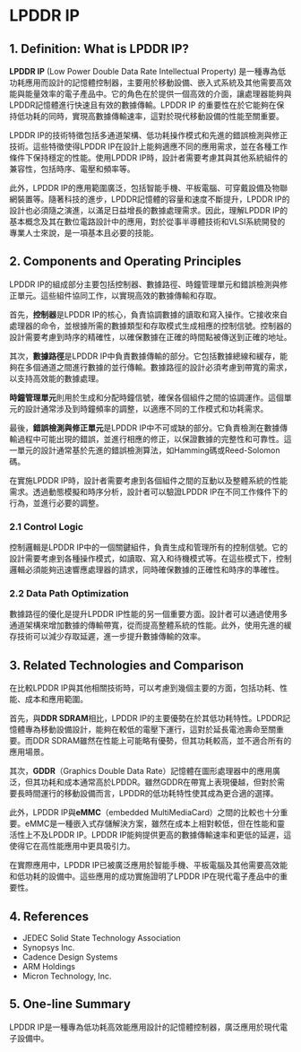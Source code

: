 # LPDDR IP

## 1. Definition: What is **LPDDR IP**?
**LPDDR IP** (Low Power Double Data Rate Intellectual Property) 是一種專為低功耗應用而設計的記憶體控制器，主要用於移動設備、嵌入式系統及其他需要高效能與能量效率的電子產品中。它的角色在於提供一個高效的介面，讓處理器能夠與LPDDR記憶體進行快速且有效的數據傳輸。LPDDR IP 的重要性在於它能夠在保持低功耗的同時，實現高數據傳輸速率，這對於現代移動設備的性能至關重要。

LPDDR IP的技術特徵包括多通道架構、低功耗操作模式和先進的錯誤檢測與修正技術。這些特徵使得LPDDR IP在設計上能夠適應不同的應用需求，並在各種工作條件下保持穩定的性能。使用LPDDR IP時，設計者需要考慮其與其他系統組件的兼容性，包括時序、電壓和頻率等。

此外，LPDDR IP的應用範圍廣泛，包括智能手機、平板電腦、可穿戴設備及物聯網裝置等。隨著科技的進步，LPDDR記憶體的容量和速度不斷提升，LPDDR IP的設計也必須隨之演進，以滿足日益增長的數據處理需求。因此，理解LPDDR IP的基本概念及其在數位電路設計中的應用，對於從事半導體技術和VLSI系統開發的專業人士來說，是一項基本且必要的技能。

## 2. Components and Operating Principles
LPDDR IP的組成部分主要包括控制器、數據路徑、時鐘管理單元和錯誤檢測與修正單元。這些組件協同工作，以實現高效的數據傳輸和存取。

首先，**控制器**是LPDDR IP的核心，負責協調數據的讀取和寫入操作。它接收來自處理器的命令，並根據所需的數據類型和存取模式生成相應的控制信號。控制器的設計需要考慮到時序的精確性，以確保數據在正確的時間點被傳送到正確的地址。

其次，**數據路徑**是LPDDR IP中負責數據傳輸的部分。它包括數據總線和緩存，能夠在多個通道之間進行數據的並行傳輸。數據路徑的設計必須考慮到帶寬的需求，以支持高效能的數據處理。

**時鐘管理單元**則用於生成和分配時鐘信號，確保各個組件之間的協調運作。這個單元的設計通常涉及到時鐘頻率的調整，以適應不同的工作模式和功耗需求。

最後，**錯誤檢測與修正單元**是LPDDR IP中不可或缺的部分。它負責檢測在數據傳輸過程中可能出現的錯誤，並進行相應的修正，以保證數據的完整性和可靠性。這一單元的設計通常基於先進的錯誤檢測算法，如Hamming碼或Reed-Solomon碼。

在實施LPDDR IP時，設計者需要考慮到各個組件之間的互動以及整體系統的性能需求。透過動態模擬和時序分析，設計者可以驗證LPDDR IP在不同工作條件下的行為，並進行必要的調整。

### 2.1 Control Logic
控制邏輯是LPDDR IP中的一個關鍵組件，負責生成和管理所有的控制信號。它的設計需要考慮到各種操作模式，如讀取、寫入和待機模式等。在這些模式下，控制邏輯必須能夠迅速響應處理器的請求，同時確保數據的正確性和時序的準確性。

### 2.2 Data Path Optimization
數據路徑的優化是提升LPDDR IP性能的另一個重要方面。設計者可以通過使用多通道架構來增加數據的傳輸帶寬，從而提高整體系統的性能。此外，使用先進的緩存技術可以減少存取延遲，進一步提升數據傳輸的效率。

## 3. Related Technologies and Comparison
在比較LPDDR IP與其他相關技術時，可以考慮到幾個主要的方面，包括功耗、性能、成本和應用範圍。

首先，與**DDR SDRAM**相比，LPDDR IP的主要優勢在於其低功耗特性。LPDDR記憶體專為移動設備設計，能夠在較低的電壓下運行，這對於延長電池壽命至關重要。而DDR SDRAM雖然在性能上可能略有優勢，但其功耗較高，並不適合所有的應用場景。

其次，**GDDR**（Graphics Double Data Rate）記憶體在圖形處理器中的應用廣泛，但其功耗和成本通常高於LPDDR。雖然GDDR在帶寬上表現優越，但對於需要長時間運行的移動設備而言，LPDDR的低功耗特性使其成為更合適的選擇。

此外，LPDDR IP與**eMMC**（embedded MultiMediaCard）之間的比較也十分重要。eMMC是一種嵌入式存儲解決方案，雖然在成本上相對較低，但在性能和靈活性上不及LPDDR IP。LPDDR IP能夠提供更高的數據傳輸速率和更低的延遲，這使得它在高性能應用中更具吸引力。

在實際應用中，LPDDR IP已被廣泛應用於智能手機、平板電腦及其他需要高效能和低功耗的設備中。這些應用的成功實施證明了LPDDR IP在現代電子產品中的重要性。

## 4. References
- JEDEC Solid State Technology Association
- Synopsys Inc.
- Cadence Design Systems
- ARM Holdings
- Micron Technology, Inc.

## 5. One-line Summary
LPDDR IP是一種專為低功耗高效能應用設計的記憶體控制器，廣泛應用於現代電子設備中。